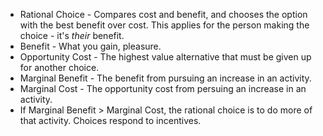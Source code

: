 - Rational Choice - Compares cost and benefit, and chooses the option with the best benefit over cost. This applies for the person making the choice - it's *their* benefit.
- Benefit - What you gain, pleasure. 
- Opportunity Cost - The highest value alternative that must be given up for another choice. 
- Marginal Benefit - The benefit from pursuing an increase in an activity.
- Marginal Cost - The opportunity cost from persuing an increase in an activity.
- If Marginal Benefit > Marginal Cost, the rational choice is to do more of that activity. 
Choices respond to incentives. 